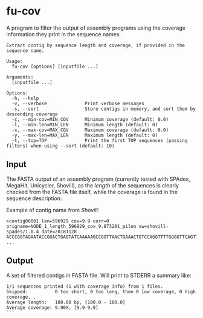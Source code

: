 
# fu-cov

A program to filter the output of assembly programs using the
coverage information they print
in the sequence names.

```text
Extract contig by sequence length and coverage, if provided in the sequence name.

Usage:
  fu-cov [options] [inputfile ...]

Arguments:
  [inputfile ...]

Options:
  -h, --help
  -v, --verbose              Print verbose messages
  -s, --sort                 Store contigs in memory, and sort them by descending coverage
  -c, --min-cov=MIN_COV      Minimum coverage (default: 0.0)
  -l, --min-len=MIN_LEN      Minimum length (default: 0)
  -x, --max-cov=MAX_COV      Maximum coverage (default: 0.0)
  -y, --max-len=MAX_LEN      Maximum length (default: 0)
  -t, --top=TOP              Print the first TOP sequences (passing filters) when using --sort (default: 10)

```

## Input

The FASTA output of an assembly program (currently tested with SPAdes, MegaHit, Unicycler, Shovill),
as the _length_ of the sequences is clearly checked from the FASTA file itself, while the coverage
is found in the sequence description:

Example of contig name from _Shovill_:

```
>contig00001 len=596929 cov=9.9 corr=0 origname=NODE_1_length_596929_cov_9.873201_pilon sw=shovill-spades/1.0.4 date=20181128
ACCCGGTAGAATACCGGACTGAGTATCAAAAAGCCGGTTAACTGAAACTGTCCAGGTTTTGGGGTTCAGTTCATGCCGCATCTTATCCGACCTTGTATTATCCCTCCAGTGCAGAGAAAATC
...
```

## Output

A set of filtered contigs in FASTA file.
Will print to STDERR a summary like:

````
1/1 sequences printed (1 with coverage info) from 1 files.
Skipped:          0 too short, 0 too long, then 0 low coverage, 0 high coverage, .
Average length:   180.00 bp, [180.0 - 180.0]
Average coverage: 9.90X, [9.9-9.9]
```